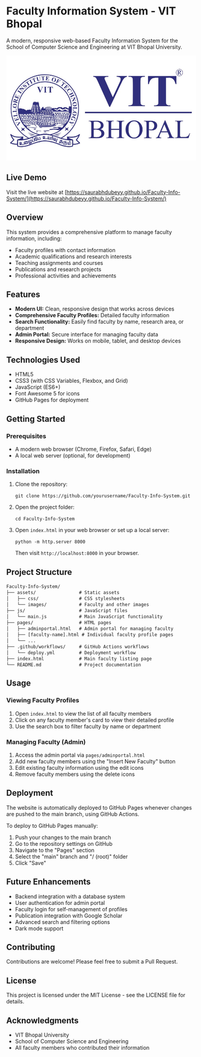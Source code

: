 # Faculty Information System - VIT Bhopal

A modern, responsive web-based Faculty Information System for the School of Computer Science and Engineering at VIT Bhopal University.

![Faculty Information System](assets/images/vit1.jpg)

## Live Demo

Visit the live website at [https://saurabhdubeyy.github.io/Faculty-Info-System/](https://saurabhdubeyy.github.io/Faculty-Info-System/)

## Overview

This system provides a comprehensive platform to manage faculty information, including:

- Faculty profiles with contact information
- Academic qualifications and research interests
- Teaching assignments and courses
- Publications and research projects
- Professional activities and achievements

## Features

- **Modern UI:** Clean, responsive design that works across devices
- **Comprehensive Faculty Profiles:** Detailed faculty information
- **Search Functionality:** Easily find faculty by name, research area, or department
- **Admin Portal:** Secure interface for managing faculty data
- **Responsive Design:** Works on mobile, tablet, and desktop devices

## Technologies Used

- HTML5
- CSS3 (with CSS Variables, Flexbox, and Grid)
- JavaScript (ES6+)
- Font Awesome 5 for icons
- GitHub Pages for deployment

## Getting Started

### Prerequisites

- A modern web browser (Chrome, Firefox, Safari, Edge)
- A local web server (optional, for development)

### Installation

1. Clone the repository:
   ```
   git clone https://github.com/yourusername/Faculty-Info-System.git
   ```

2. Open the project folder:
   ```
   cd Faculty-Info-System
   ```

3. Open `index.html` in your web browser or set up a local server:
   ```
   python -m http.server 8000
   ```
   Then visit `http://localhost:8000` in your browser.

## Project Structure

```
Faculty-Info-System/
├── assets/                # Static assets
│   ├── css/               # CSS stylesheets
│   └── images/            # Faculty and other images
├── js/                    # JavaScript files
│   └── main.js            # Main JavaScript functionality
├── pages/                 # HTML pages
│   ├── adminportal.html   # Admin portal for managing faculty
│   ├── [faculty-name].html # Individual faculty profile pages
│   └── ...
├── .github/workflows/     # GitHub Actions workflows
│   └── deploy.yml         # Deployment workflow
├── index.html             # Main faculty listing page
└── README.md              # Project documentation
```

## Usage

### Viewing Faculty Profiles

1. Open `index.html` to view the list of all faculty members
2. Click on any faculty member's card to view their detailed profile
3. Use the search box to filter faculty by name or department

### Managing Faculty (Admin)

1. Access the admin portal via `pages/adminportal.html`
2. Add new faculty members using the "Insert New Faculty" button
3. Edit existing faculty information using the edit icons
4. Remove faculty members using the delete icons

## Deployment

The website is automatically deployed to GitHub Pages whenever changes are pushed to the main branch, using GitHub Actions.

To deploy to GitHub Pages manually:

1. Push your changes to the main branch
2. Go to the repository settings on GitHub
3. Navigate to the "Pages" section
4. Select the "main" branch and "/ (root)" folder
5. Click "Save"

## Future Enhancements

- Backend integration with a database system
- User authentication for admin portal
- Faculty login for self-management of profiles
- Publication integration with Google Scholar
- Advanced search and filtering options
- Dark mode support

## Contributing

Contributions are welcome! Please feel free to submit a Pull Request.

## License

This project is licensed under the MIT License - see the LICENSE file for details.

## Acknowledgments

- VIT Bhopal University
- School of Computer Science and Engineering
- All faculty members who contributed their information
